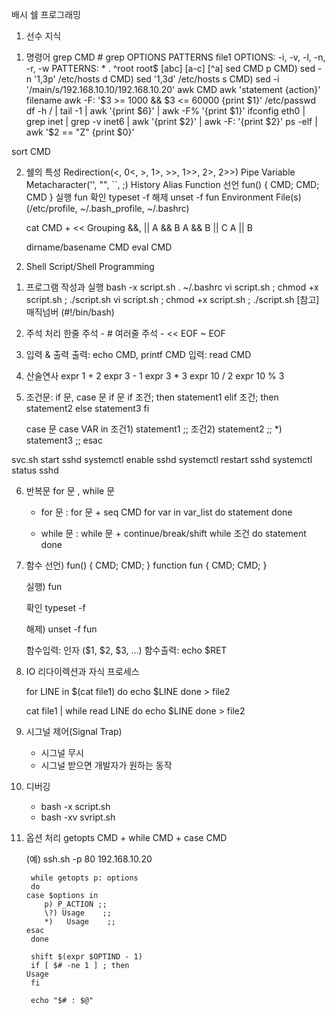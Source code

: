 배시 쉘 프로그래밍

1. 선수 지식

1) 명령어
	grep CMD
		# grep OPTIONS PATTERNS file1
		OPTIONS: -i, -v, -l, -n, -r, -w
		PATTERNS: * . ^root root$ [abc] [a-c] [^a]
	sed CMD
		p CMD) sed -n '1,3p' /etc/hosts
		d CMD) sed '1,3d' /etc/hosts
		s CMD)  sed -i '/main/s/192.168.10.10/192.168.10.20'
	awk CMD
	awk 'statement {action}' filename
	awk -F: '$3 >= 1000 && $3 <= 60000 {print $1}' /etc/passwd
	df -h / | tail -1 | awk '{print $6}' | awk -F% '{print $1}'
	ifconfig eth0 | grep inet | grep -v inet6 | awk '{print $2}' | awk -F: '{print $2}'
	ps -elf | awk '$2 == "Z" {print $0}'

sort CMD

2) 쉘의 특성
	Redirection(<, 0<, >, 1>, >>, 1>>, 2>, 2>>)
	Pipe
	Variable
	Metacharacter('', "", ``, ;)
	History
	Alias
	Function
	선언	fun() { CMD; CMD; CMD }
	실행	fun
	확인	typeset -f
	해제	unset -f fun
	Environment File(s) (/etc/profile, ~/.bash_profile, ~/.bashrc)


	cat CMD + <<
	Grouping
	&&, ||
	 A && B
	 A && B || C
	 A || B	

	dirname/basename CMD
	eval CMD


2. Shell Script/Shell Programming

1) 프로그램 작성과 실행
	bash -x script.sh
	. ~/.bashrc
	vi script.sh ; chmod +x script.sh ; ./script.sh
	vi script.sh ; chmod +x script.sh ; ./script.sh
	[참고] 매직넘버 (#!/bin/bash)

2) 주석 처리
	한줄 주석	   - #
	여러줄 주석 - << EOF ~ EOF

3) 입력 & 출력
	출력: echo CMD, printf CMD
	입력: read CMD

4) 산술연사
		expr 1 + 2
		expr 3 - 1
		expr 3 \* 3
		expr 10 / 2
		expr 10 % 3

5) 조건문: if 문, case 문
	if 문
		if 조건; then
				statement1
		elif 조건; then
				statement2
		else 
				statement3
		fi

	case 문
		case VAR in
			조건1) statement1 ;;
			조건2) statement2 ;;
			*)       statement3 ;;
		esac
	
svc.sh start sshd
	systemctl enable sshd
	systemctl restart sshd
	systemctl status sshd

6) 반복문
		for 문 , while 문 
	
	* for 문 : for 문 + seq CMD
		for var in var_list
		do
			statement
		done

	* while 문 : while 문 + continue/break/shift
		while 조건
		do
			statement
		done
	
7) 함수 
	선언)
		fun() { CMD; CMD; }
		function fun { CMD; CMD; }

	실행) fun

	확인 typeset -f

	해제) unset -f fun

	함수입력: 인자 ($1, $2, $3, ...)
	함수출력: echo $RET

8) IO 리다이렉션과 자식 프로세스
	
	for LINE in $(cat file1)
	do
		echo $LINE
	done > file2

	cat file1 | while read LINE
	do
		echo $LINE
	done > file2

9) 시그널 제어(Signal Trap)
	* 시그널 무시
	* 시그널 받으면 개발자가 원하는 동작

10) 디버깅
	* bash -x script.sh
	* bash -xv svript.sh

11) 옵션 처리
	getopts CMD + while CMD + case CMD

	(예) ssh.sh -p 80 192.168.10.20
	
	     while getopts p: options
	     do
		case $options in
			p) P_ACTION ;;
			\?) Usage    ;;
			*)   Usage    ;;
		esac
	     done
	
	     shift $(expr $OPTIND - 1)
	     if [ $# -ne 1 ] ; then
	   	Usage
	     fi
	    
	     echo "$# : $@"


